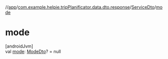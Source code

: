 //[app](../../../index.md)/[com.example.helpie.tripPlanificator.data.dto.response](../index.md)/[ServiceDto](index.md)/[mode](mode.md)

# mode

[androidJvm]\
val [mode](mode.md): [ModeDto](../-mode-dto/index.md)? = null
